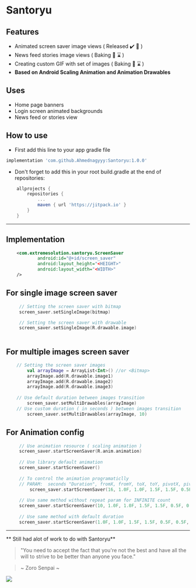 Santoryu
=======

Features
--------

- Animated screen saver image views ( Released :heavy_check_mark: :rocket: )
- News feed stories image views  ( Baking :cookie:  :hourglass: )
- Creating custom GIF with set of images ( Baking :cookie:  :hourglass: )
- **Based on Android Scaling Animation and Animation Drawables**


Uses
----
- Home page banners
- Login screen animated backgrounds
- News feed or stories view


How to use
----------

- First add this line to your app gradle file

```groovy
implementation 'com.github.Ahmednagyyy:Santoryu:1.0.0'
```
- Don't forget to add this in your root build.gradle at the end of repositories:

```groovy
	allprojects {
		repositories {
			...
			maven { url 'https://jitpack.io' }
		}
	}
```
---

Implementation
----
```xml
    <com.extremesolution.santoryu.ScreenSaver
            android:id="@+id/screen_saver"
            android:layout_height="<HEIGHT>"
            android:layout_width="<WIDTH>"
    />
```
For single image screen saver
----
```kotlin
     // Setting the screen saver with bitmap
     screen_saver.setSingleImage(bitmap)

     // Setting the screen saver with drawable
     screen_saver.setSingleImage(R.drawable.image)
	 
```

For multiple images screen saver
----
```kotlin
	// Setting the screen saver images
        val arrayImage = ArrayList<Int>() //or <Bitmap>
        arrayImage.add(R.drawable.image1)
        arrayImage.add(R.drawable.image2)
        arrayImage.add(R.drawable.image3)
		
	// Use default duration between images transition
        screen_saver.setMultiDrawables(arrayImage)
	// Use custom duration ( in seconds ) between images transition
        screen_saver.setMultiDrawables(arrayImage, 10)
```

For Animation config
----
```kotlin
	 // Use animation resource ( scaling animation )
	 screen_saver.startScreenSaver(R.anim.animation)
	 
	 // Use library default animation
	 screen_saver.startScreenSaver()
	 
	 // To control the animation programaticlly
	 // PARAM:  seconds "Duration", fromX, fromY, toX, toY, pivotX, pivotY, repeat, and reversed
     	 screen_saver.startScreenSaver(16, 1.0F, 1.0F, 1.5F, 1.5F, 0.5F, 0.5F, 10, true)
	 
	 // Use same method without repeat param for INFINITE count
	 screen_saver.startScreenSaver(10, 1.0F, 1.0F, 1.5F, 1.5F, 0.5F, 0.5F, true)
	 
	 // Use same method with default duration
	 screen_saver.startScreenSaver(1.0F, 1.0F, 1.5F, 1.5F, 0.5F, 0.5F, true)
```

---
** Still had alot of work to do with Santoryu**

> "You need to accept the fact that you're not the best and have all the will to strive to be better than anyone you face."

> ~ Zoro Senpai ~

![](https://imgix.ranker.com/user_node_img/50081/1001615815/original/even-one-step-back-photo-u2?w=250&q=50&fm=pjpg&fit=crop&crop=faces)


